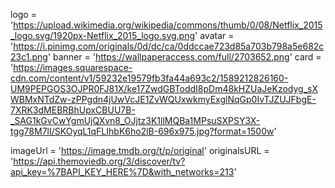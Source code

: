 logo = 'https://upload.wikimedia.org/wikipedia/commons/thumb/0/08/Netflix_2015_logo.svg/1920px-Netflix_2015_logo.svg.png'
avatar = 'https://i.pinimg.com/originals/0d/dc/ca/0ddccae723d85a703b798a5e682c23c1.png'
banner = 'https://wallpaperaccess.com/full/2703652.png'
card = 'https://images.squarespace-cdn.com/content/v1/59232e19579fb3fa44a693c2/1589212826160-UM9PEPGOS3OJPR0FJ81X/ke17ZwdGBToddI8pDm48kHZUaJeKzodyg_sXWBMxNTdZw-zPPgdn4jUwVcJE1ZvWQUxwkmyExglNqGp0IvTJZUJFbgE-7XRK3dMEBRBhUpxCBUU7B-_SAG1kGvCwYgmUjQXvn8_OJjtz3K1llMQBa1MPsuSXPSY3X-tgg78M7lI/SKOyqL1qFLIhbK6ho2lB-696x975.jpg?format=1500w'

imageUrl = 'https://image.tmdb.org/t/p/original'
originalsURL = 'https://api.themoviedb.org/3/discover/tv?api_key=%7BAPI_KEY_HERE%7D&with_networks=213'